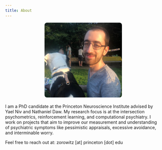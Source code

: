 ```yaml
---
title: About
---
```


<style type="text/css">img {width: 250px; border-radius: 8px; display: block; margin-left: auto; margin-right: auto; margin-bottom: 20px;}</style>
![Profile Image](images/tuesday.jpeg)


I am a PhD candidate at the Princeton Neuroscience Institute advised by Yael Niv and Nathaniel Daw. My research focus is at the intersection psychometrics, reinforcement learning, and computational psychiatry. I work on projects that aim to improve our measurement and understanding of psychiatric symptoms like pessimistic appraisals, excessive avoidance, and interminable worry.

Feel free to reach out at: zorowitz [at] princeton [dot] edu
